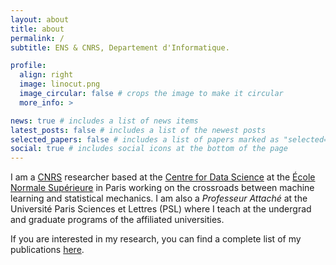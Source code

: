 ```yaml
---
layout: about
title: about
permalink: /
subtitle: ENS & CNRS, Departement d'Informatique.

profile:
  align: right
  image: linocut.png
  image_circular: false # crops the image to make it circular
  more_info: >

news: true # includes a list of news items
latest_posts: false # includes a list of the newest posts
selected_papers: false # includes a list of papers marked as "selected={true}"
social: true # includes social icons at the bottom of the page
---
```


I am a [CNRS](https://www.cnrs.fr/") researcher based at the [Centre for Data Science](https://csd.ens.psl.eu/) at the [École Normale Supérieure](https://www.ens.psl.eu/) in Paris working on the crossroads between machine learning and statistical mechanics. I am also a *Professeur Attaché* at the Université Paris Sciences et Lettres (PSL) where I teach at the undergrad and graduate programs of the affiliated universities.

If you are interested in my research, you can find a complete list of my publications [here](./publications/).
